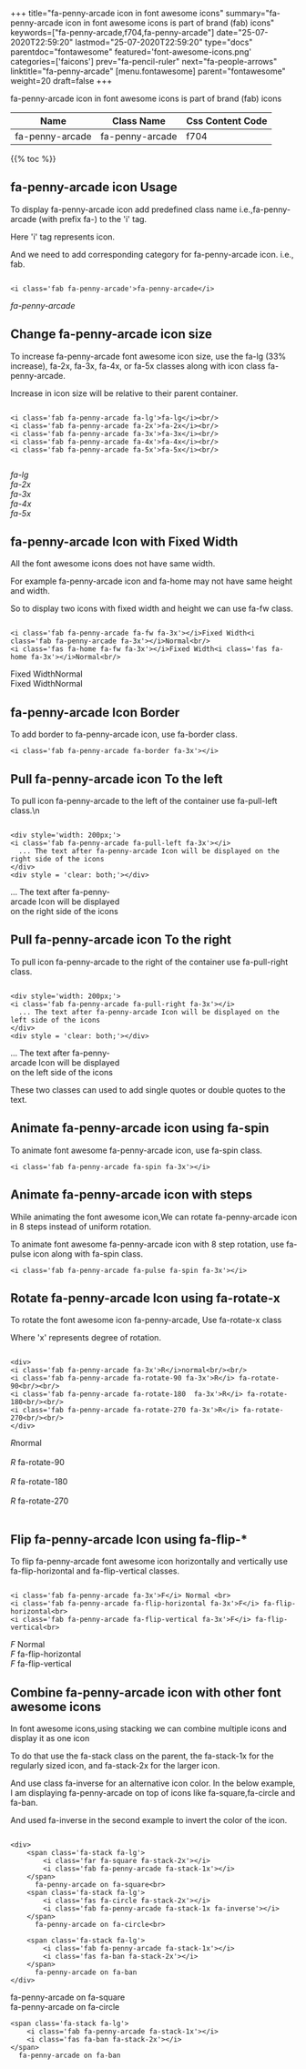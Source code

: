 +++
title="fa-penny-arcade icon in font awesome icons"
summary="fa-penny-arcade icon in font awesome icons is part of brand (fab) icons"
keywords=["fa-penny-arcade,f704,fa-penny-arcade"]
date="25-07-2020T22:59:20"
lastmod="25-07-2020T22:59:20"
type="docs"
parentdoc="fontawesome"
featured='font-awesome-icons.png'
categories=['faicons']
prev="fa-pencil-ruler"
next="fa-people-arrows"
linktitle="fa-penny-arcade"
[menu.fontawesome]
parent="fontawesome"
weight=20
draft=false
+++


fa-penny-arcade icon in font awesome icons is part of brand (fab) icons

<div class='table-responsive'><table class='table'><thead><tr><th>Name</th><th>Class Name</th><th>Css Content Code</th></tr></thead><tbody><tr><td>fa-penny-arcade</td><td>fa-penny-arcade</td><td>f704</td></tr></tbody></table></div>


{{% toc %}}


## fa-penny-arcade icon Usage

To display fa-penny-arcade icon add predefined class name i.e.,fa-penny-arcade (with prefix fa-) to the 'i' tag.

Here 'i' tag represents icon.

And we need to add corresponding category for fa-penny-arcade icon. i.e., fab.


```

<i class='fab fa-penny-arcade'>fa-penny-arcade</i>
```

<i class='fab fa-penny-arcade'>fa-penny-arcade</i>




## Change fa-penny-arcade icon size
To increase fa-penny-arcade font awesome icon size, use the fa-lg (33% increase), fa-2x, fa-3x, fa-4x, or fa-5x classes along with icon class fa-penny-arcade.

Increase in icon size will be relative to their parent container. 

```

<i class='fab fa-penny-arcade fa-lg'>fa-lg</i><br/>
<i class='fab fa-penny-arcade fa-2x'>fa-2x</i><br/>
<i class='fab fa-penny-arcade fa-3x'>fa-3x</i><br/>
<i class='fab fa-penny-arcade fa-4x'>fa-4x</i><br/>
<i class='fab fa-penny-arcade fa-5x'>fa-5x</i><br/>
            
```

<i class='fab fa-penny-arcade fa-lg'>fa-lg</i><br/>
<i class='fab fa-penny-arcade fa-2x'>fa-2x</i><br/>
<i class='fab fa-penny-arcade fa-3x'>fa-3x</i><br/>
<i class='fab fa-penny-arcade fa-4x'>fa-4x</i><br/>
<i class='fab fa-penny-arcade fa-5x'>fa-5x</i><br/>
            



## fa-penny-arcade Icon with Fixed Width 

All the font awesome icons does not have same width.

For example fa-penny-arcade icon and fa-home may not have same height and width.

So to display two icons with fixed width and height we can use fa-fw class.


```

<i class='fab fa-penny-arcade fa-fw fa-3x'></i>Fixed Width<i class='fab fa-penny-arcade fa-3x'></i>Normal<br/>
<i class='fas fa-home fa-fw fa-3x'></i>Fixed Width<i class='fas fa-home fa-3x'></i>Normal<br/>
```

<i class='fab fa-penny-arcade fa-fw fa-3x'></i>Fixed Width<i class='fab fa-penny-arcade fa-3x'></i>Normal<br/>
<i class='fas fa-home fa-fw fa-3x'></i>Fixed Width<i class='fas fa-home fa-3x'></i>Normal<br/>



## fa-penny-arcade Icon Border 

To add border to fa-penny-arcade icon, use fa-border class.


```
<i class='fab fa-penny-arcade fa-border fa-3x'></i>

```
<i class='fab fa-penny-arcade fa-border fa-3x'></i>





## Pull fa-penny-arcade icon To the left

To pull icon fa-penny-arcade to the left of the container use fa-pull-left class.\n

```

<div style='width: 200px;'>
<i class='fab fa-penny-arcade fa-pull-left fa-3x'></i>
  ... The text after fa-penny-arcade Icon will be displayed on the right side of the icons
</div>
<div style = 'clear: both;'></div>
```

<div style='width: 200px;'>
<i class='fab fa-penny-arcade fa-pull-left fa-3x'></i>
  ... The text after fa-penny-arcade Icon will be displayed on the right side of the icons
</div>
<div style = 'clear: both;'></div>




## Pull fa-penny-arcade icon To the right
To pull icon fa-penny-arcade to the right of the container use fa-pull-right class.

```

<div style='width: 200px;'>
<i class='fab fa-penny-arcade fa-pull-right fa-3x'></i>
  ... The text after fa-penny-arcade Icon will be displayed on the left side of the icons
</div>
<div style = 'clear: both;'></div>
```

<div style='width: 200px;'>
<i class='fab fa-penny-arcade fa-pull-right fa-3x'></i>
  ... The text after fa-penny-arcade Icon will be displayed on the left side of the icons
</div>
<div style = 'clear: both;'></div>

These two classes can used to add single quotes or double quotes to the text.


## Animate fa-penny-arcade icon using fa-spin
To animate font awesome fa-penny-arcade icon, use fa-spin class.

```
<i class='fab fa-penny-arcade fa-spin fa-3x'></i>
```
<i class='fab fa-penny-arcade fa-spin fa-3x'></i>




## Animate fa-penny-arcade icon with steps
While animating the font awesome icon,We can rotate fa-penny-arcade icon in 8 steps instead of uniform rotation.

To animate font awesome fa-penny-arcade icon with 8 step rotation, use fa-pulse icon along with fa-spin class.


```
<i class='fab fa-penny-arcade fa-pulse fa-spin fa-3x'></i>

```
<i class='fab fa-penny-arcade fa-pulse fa-spin fa-3x'></i>





## Rotate fa-penny-arcade Icon using fa-rotate-x
To rotate the font awesome icon fa-penny-arcade, Use fa-rotate-x class

Where 'x' represents degree of rotation.


```

<div>
<i class='fab fa-penny-arcade fa-3x'>R</i>normal<br/><br/>
<i class='fab fa-penny-arcade fa-rotate-90 fa-3x'>R</i> fa-rotate-90<br/><br/> 
<i class='fab fa-penny-arcade fa-rotate-180  fa-3x'>R</i> fa-rotate-180<br/><br/> 
<i class='fab fa-penny-arcade fa-rotate-270 fa-3x'>R</i> fa-rotate-270<br/><br/>
</div>
```

<div>
<i class='fab fa-penny-arcade fa-3x'>R</i>normal<br/><br/>
<i class='fab fa-penny-arcade fa-rotate-90 fa-3x'>R</i> fa-rotate-90<br/><br/> 
<i class='fab fa-penny-arcade fa-rotate-180  fa-3x'>R</i> fa-rotate-180<br/><br/> 
<i class='fab fa-penny-arcade fa-rotate-270 fa-3x'>R</i> fa-rotate-270<br/><br/>
</div>




## Flip fa-penny-arcade Icon using fa-flip-*
To flip fa-penny-arcade font awesome icon horizontally and vertically use fa-flip-horizontal and fa-flip-vertical classes. 

```

<i class='fab fa-penny-arcade fa-3x'>F</i> Normal <br>
<i class='fab fa-penny-arcade fa-flip-horizontal fa-3x'>F</i> fa-flip-horizontal<br>
<i class='fab fa-penny-arcade fa-flip-vertical fa-3x'>F</i> fa-flip-vertical<br>
```

<i class='fab fa-penny-arcade fa-3x'>F</i> Normal <br>
<i class='fab fa-penny-arcade fa-flip-horizontal fa-3x'>F</i> fa-flip-horizontal<br>
<i class='fab fa-penny-arcade fa-flip-vertical fa-3x'>F</i> fa-flip-vertical<br>




## Combine fa-penny-arcade icon with other font awesome icons
In font awesome icons,using stacking we can combine multiple icons and display it as one icon 

To do that use the fa-stack class on the parent, the fa-stack-1x for the regularly sized icon, and fa-stack-2x for the larger icon.

And use class fa-inverse for an alternative icon color. 
In the below example, I am displaying fa-penny-arcade on top of icons like fa-square,fa-circle and fa-ban.

And used fa-inverse in the second example to invert the color of the icon.

```

<div>
    <span class='fa-stack fa-lg'>
        <i class='far fa-square fa-stack-2x'></i>
        <i class='fab fa-penny-arcade fa-stack-1x'></i>
    </span>
      fa-penny-arcade on fa-square<br>
    <span class='fa-stack fa-lg'>
        <i class='fas fa-circle fa-stack-2x'></i>
        <i class='fab fa-penny-arcade fa-stack-1x fa-inverse'></i>
    </span>
      fa-penny-arcade on fa-circle<br>

    <span class='fa-stack fa-lg'>
        <i class='fab fa-penny-arcade fa-stack-1x'></i>
        <i class='fas fa-ban fa-stack-2x'></i>
    </span>
      fa-penny-arcade on fa-ban
</div>
```

<div>
    <span class='fa-stack fa-lg'>
        <i class='far fa-square fa-stack-2x'></i>
        <i class='fab fa-penny-arcade fa-stack-1x'></i>
    </span>
      fa-penny-arcade on fa-square<br>
    <span class='fa-stack fa-lg'>
        <i class='fas fa-circle fa-stack-2x'></i>
        <i class='fab fa-penny-arcade fa-stack-1x fa-inverse'></i>
    </span>
      fa-penny-arcade on fa-circle<br>

    <span class='fa-stack fa-lg'>
        <i class='fab fa-penny-arcade fa-stack-1x'></i>
        <i class='fas fa-ban fa-stack-2x'></i>
    </span>
      fa-penny-arcade on fa-ban
</div>






